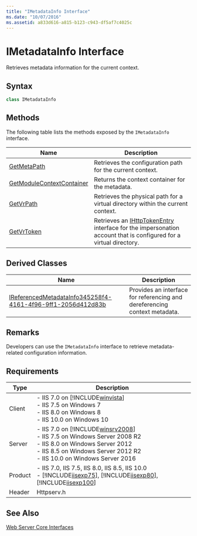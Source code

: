 ```yaml
---
title: "IMetadataInfo Interface"
ms.date: "10/07/2016"
ms.assetid: a833d616-a815-b123-c943-df5af7c4025c
---
```

# IMetadataInfo Interface
Retrieves metadata information for the current context.  
  
## Syntax  
  
```cpp  
class IMetadataInfo  
```  
  
## Methods  
 The following table lists the methods exposed by the `IMetadataInfo` interface.  
  
|Name|Description|  
|----------|-----------------|  
|[GetMetaPath](../../web-development-reference/native-code-api-reference/imetadatainfo-getmetapath-method.md)|Retrieves the configuration path for the current context.|  
|[GetModuleContextContainer](../../web-development-reference/native-code-api-reference/imetadatainfo-getmodulecontextcontainer-method.md)|Returns the context container for the metadata.|  
|[GetVrPath](../../web-development-reference/native-code-api-reference/imetadatainfo-getvrpath-method.md)|Retrieves the physical path for a virtual directory within the current context.|  
|[GetVrToken](../../web-development-reference/native-code-api-reference/imetadatainfo-getvrtoken-method.md)|Retrieves an [IHttpTokenEntry](../../web-development-reference/native-code-api-reference/ihttptokenentry-interface.md) interface for the impersonation account that is configured for a virtual directory.|  
  
## Derived Classes  
  
|Name|Description|  
|----------|-----------------|  
|[IReferencedMetadataInfo345258f4-4161-4f96-9ff1-2056d412d83b](../../web-development-reference/native-code-api-reference/ihttpserver2-interface.md)|Provides an interface for referencing and dereferencing context metadata.|  
  
## Remarks  
 Developers can use the `IMetadataInfo` interface to retrieve metadata-related configuration information.  
  
## Requirements  
  
|Type|Description|  
|----------|-----------------|  
|Client|-   IIS 7.0 on [!INCLUDE[winvista](../../wmi-provider/includes/winvista-md.md)]<br />-   IIS 7.5 on Windows 7<br />-   IIS 8.0 on Windows 8<br />-   IIS 10.0 on Windows 10|  
|Server|-   IIS 7.0 on [!INCLUDE[winsrv2008](../../wmi-provider/includes/winsrv2008-md.md)]<br />-   IIS 7.5 on Windows Server 2008 R2<br />-   IIS 8.0 on Windows Server 2012<br />-   IIS 8.5 on Windows Server 2012 R2<br />-   IIS 10.0 on Windows Server 2016|  
|Product|-   IIS 7.0, IIS 7.5, IIS 8.0, IIS 8.5, IIS 10.0<br />-   [!INCLUDE[iisexp75](../../web-development-reference/native-code-api-reference/includes/iisexp75-md.md)], [!INCLUDE[iisexp80](../../web-development-reference/native-code-api-reference/includes/iisexp80-md.md)], [!INCLUDE[iisexp100](../../web-development-reference/native-code-api-reference/includes/iisexp100-md.md)]|  
|Header|Httpserv.h|  
  
## See Also  
 [Web Server Core Interfaces](../../web-development-reference/native-code-api-reference/web-server-core-interfaces.md)
